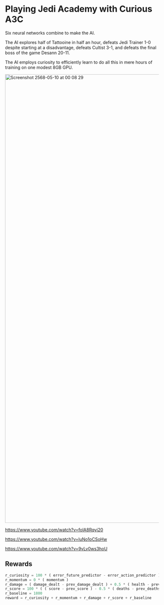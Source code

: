 # Playing Jedi Academy with Curious A3C

Six neural networks combine to make the AI.

The AI explores half of Tattooine in half an hour, defeats Jedi Trainer 1-0 despite starting at a disadvantage, defeats Cultist 3-1, and defeats the final boss of the game Desann 20-11. 

The AI employs curiosity to efficiently learn to do all this in mere hours of training on one modest 8GB GPU.

<img width="1470" alt="Screenshot 2568-05-10 at 00 08 29" src="https://github.com/user-attachments/assets/26a04bc4-7ca3-412b-a8fc-65e8dce597f7" />

https://www.youtube.com/watch?v=folA8Rqyi20

https://www.youtube.com/watch?v=luNo1oCSoHw

https://www.youtube.com/watch?v=9vLv0ws3hoU

## Rewards

```py
r_curiosity = 100 * ( error_future_predictor - error_action_predictor )
r_momentum = 0 * ( momentum )
r_damage = ( damage_dealt - prev_damage_dealt ) + 0.5 * ( health - prev_health ) + 0.5 * ( shield - prev_shield )
r_score = 100 * ( ( score - prev_score ) - 0.5 * ( deaths - prev_deaths ) )
r_baseline = 1800
reward = r_curiosity + r_momentum + r_damage + r_score + r_baseline
```




